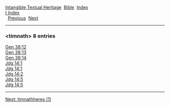 [Intangible Textual Heritage](../../index)  [Bible](../index) 
[Index](index)   
[t Index](_t_)  
  [Previous](c11605)  [Next](c11607) 

------------------------------------------------------------------------

### &lt;timnath&gt; 8 entries

[Gen 38:12](../kjv/gen038.htm#012)  
[Gen 38:13](../kjv/gen038.htm#013)  
[Gen 38:14](../kjv/gen038.htm#014)  
[Jdg 14:1](../kjv/jdg014.htm#001)  
[Jdg 14:1](../kjv/jdg014.htm#001)  
[Jdg 14:2](../kjv/jdg014.htm#002)  
[Jdg 14:5](../kjv/jdg014.htm#005)  
[Jdg 14:5](../kjv/jdg014.htm#005)  

------------------------------------------------------------------------

[Next: timnathheres (1)](c11607)
